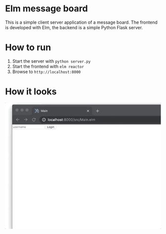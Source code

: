 # Elm message board

This is a simple client server application of a message board. The frontend is developed with Elm, the backend is a simple Python Flask server.

# How to run

1. Start the server with `python server.py`
2. Start the frontend with `elm reactor`
3. Browse to `http://localhost:8000`

# How it looks

![Screen capture](media/login.gif)